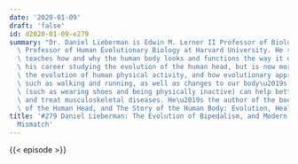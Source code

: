 ```yaml
---
date: '2020-01-09'
draft: 'false'
id: d2020-01-09-e279
summary: "Dr. Daniel Lieberman is Edwin M. Lerner II Professor of Biological Sciences,\
  \ Professor of Human Evolutionary Biology at Harvard University. He studies and\
  \ teaches how and why the human body looks and functions the way it does. He started\
  \ his career studying the evolution of the human head, but is now more focused on\
  \ the evolution of human physical activity, and how evolutionary approaches to activities\
  \ such as walking and running, as well as changes to our body\u2019s environments\
  \ (such as wearing shoes and being physically inactive) can help better prevent\
  \ and treat musculoskeletal diseases. He\u2019s the author of the books The Evolution\
  \ of the Human Head, and The Story of the Human Body: Evolution, Health, and Disease."
title: '#279 Daniel Lieberman: The Evolution of Bipedalism, and Modern Evolutionary
  Mismatch'
---
```

{{< episode >}}
